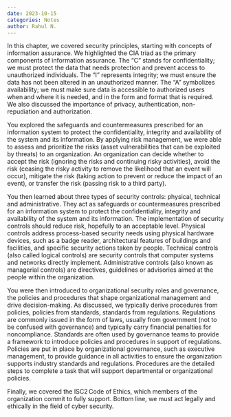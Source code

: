 ```yaml
---
date: 2023-10-15
categories: Notes
author: Rahul N.
---
```


In this chapter, we covered security principles, starting with concepts of information assurance. We highlighted the CIA triad as the primary components of information assurance. The “C” stands for confidentiality; we must protect the data that needs protection and prevent access to unauthorized individuals. The “I” represents integrity; we must ensure the data has not been altered in an unauthorized manner. The “A” symbolizes availability; we must make sure data is accessible to authorized users when and where it is needed, and in the form and format that is required. We also discussed the importance of privacy, authentication, non-repudiation and authorization. 

You explored the safeguards and countermeasures prescribed for an information system to protect the confidentiality, integrity and availability of the system and its information. By applying risk management, we were able to assess and prioritize the risks (asset vulnerabilities that can be exploited by threats) to an organization. An organization can decide whether to accept the risk (ignoring the risks and continuing risky activities), avoid the risk (ceasing the risky activity to remove the likelihood that an event will occur), mitigate the risk (taking action to prevent or reduce the impact of an event), or transfer the risk (passing risk to a third party). 

You then learned about three types of security controls: physical, technical and administrative. They act as safeguards or countermeasures prescribed for an information system to protect the confidentiality, integrity and availability of the system and its information. The implementation of security controls should reduce risk, hopefully to an acceptable level. Physical controls address process-based security needs using physical hardware devices, such as a badge reader, architectural features of buildings and facilities, and specific security actions taken by people. Technical controls (also called logical controls) are security controls that computer systems and networks directly implement. Administrative controls (also known as managerial controls) are directives, guidelines or advisories aimed at the people within the organization.

You were then introduced to organizational security roles and governance, the policies and procedures that shape organizational management and drive decision-making. As discussed, we typically derive procedures from policies, policies from standards, standards from regulations. Regulations are commonly issued in the form of laws, usually from government (not to be confused with governance) and typically carry financial penalties for noncompliance. Standards are often used by governance teams to provide a framework to introduce policies and procedures in support of regulations. Policies are put in place by organizational governance, such as executive management, to provide guidance in all activities to ensure the organization supports industry standards and regulations. Procedures are the detailed steps to complete a task that will support departmental or organizational policies.

Finally, we covered the ISC2 Code of Ethics, which members of the organization commit to fully support. Bottom line, we must act legally and ethically in the field of cyber security.
